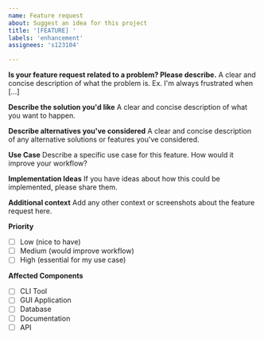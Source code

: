 ```yaml
---
name: Feature request
about: Suggest an idea for this project
title: '[FEATURE] '
labels: 'enhancement'
assignees: 's123104'

---
```


**Is your feature request related to a problem? Please describe.**
A clear and concise description of what the problem is. Ex. I'm always frustrated when [...]

**Describe the solution you'd like**
A clear and concise description of what you want to happen.

**Describe alternatives you've considered**
A clear and concise description of any alternative solutions or features you've considered.

**Use Case**
Describe a specific use case for this feature. How would it improve your workflow?

**Implementation Ideas**
If you have ideas about how this could be implemented, please share them.

**Additional context**
Add any other context or screenshots about the feature request here.

**Priority**
- [ ] Low (nice to have)
- [ ] Medium (would improve workflow)
- [ ] High (essential for my use case)

**Affected Components**
- [ ] CLI Tool
- [ ] GUI Application
- [ ] Database
- [ ] Documentation
- [ ] API